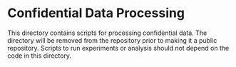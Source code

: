 # Confidential Data Processing

This directory contains scripts for processing confidential data. The directory will be removed from the repository prior to making it a public repository. Scripts to run experiments or analysis should not depend on the code in this directory.